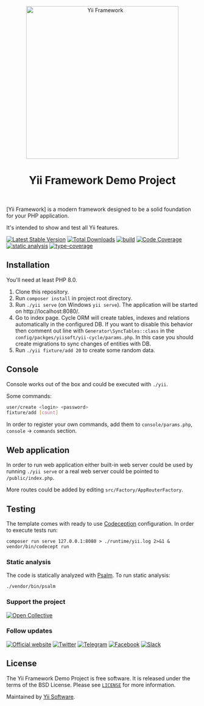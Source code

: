 <p align="center">
    <a href="http://www.yiiframework.com/" target="_blank">
        <img src="https://www.yiiframework.com/image/yii_logo_light.png" width="400" alt="Yii Framework" />
    </a>
    <h1 align="center">Yii Framework Demo Project</h1>
    <br>
</p>

[Yii Framework] is a modern framework designed to be a solid foundation for your PHP application.

It's intended to show and test all Yii features.

[![Latest Stable Version](https://poser.pugx.org/yiisoft/demo/v/stable.png)](https://packagist.org/packages/yiisoft/demo)
[![Total Downloads](https://poser.pugx.org/yiisoft/demo/downloads.png)](https://packagist.org/packages/yiisoft/demo)
[![build](https://github.com/yiisoft/demo/workflows/build/badge.svg)](https://github.com/yiisoft/demo/actions)
[![Code Coverage](https://scrutinizer-ci.com/g/yiisoft/demo/badges/coverage.png?b=master)](https://scrutinizer-ci.com/g/yiisoft/demo/?branch=master)
[![static analysis](https://github.com/yiisoft/demo/workflows/static%20analysis/badge.svg)](https://github.com/yiisoft/demo/actions?query=workflow%3A%22static+analysis%22)
[![type-coverage](https://shepherd.dev/github/yiisoft/demo/coverage.svg)](https://shepherd.dev/github/yiisoft/demo)

## Installation

You'll need at least PHP 8.0.

1. Clone this repository.
2. Run `composer install` in project root directory.
3. Run `./yii serve` (on Windows `yii serve`). The application will be started on http://localhost:8080/.
4. Go to index page. Cycle ORM will create tables, indexes and relations automatically in the configured DB.
   If you want to disable this behavior then comment out line with `Generator\SyncTables::class` in the `config/packges/yiisoft/yii-cycle/params.php`.
   In this case you should create migrations to sync changes of entities with DB.
5. Run `./yii fixture/add 20` to create some random data.

## Console

Console works out of the box and could be executed with `./yii`.

Some commands:

```bash
user/create <login> <password>
fixture/add [count]
```

In order to register your own commands, add them to `console/params.php`, `console` → `commands` section.

## Web application

In order to run web application either built-in web server could be used by running `./yii serve` or a
real web server could be pointed to `/public/index.php`.

More routes could be added by editing `src/Factory/AppRouterFactory`.

## Testing

The template comes with ready to use [Codeception](https://codeception.com/) configuration.
In order to execute tests run:

```
composer run serve 127.0.0.1:8080 > ./runtime/yii.log 2>&1 &
vendor/bin/codecept run
```

### Static analysis

The code is statically analyzed with [Psalm](https://psalm.dev/). To run static analysis:

```shell
./vendor/bin/psalm
```

### Support the project

[![Open Collective](https://img.shields.io/badge/Open%20Collective-sponsor-7eadf1?logo=open%20collective&logoColor=7eadf1&labelColor=555555)](https://opencollective.com/yiisoft)

### Follow updates

[![Official website](https://img.shields.io/badge/Powered_by-Yii_Framework-green.svg?style=flat)](https://www.yiiframework.com/)
[![Twitter](https://img.shields.io/badge/twitter-follow-1DA1F2?logo=twitter&logoColor=1DA1F2&labelColor=555555?style=flat)](https://twitter.com/yiiframework)
[![Telegram](https://img.shields.io/badge/telegram-join-1DA1F2?style=flat&logo=telegram)](https://t.me/yii3en)
[![Facebook](https://img.shields.io/badge/facebook-join-1DA1F2?style=flat&logo=facebook&logoColor=ffffff)](https://www.facebook.com/groups/yiitalk)
[![Slack](https://img.shields.io/badge/slack-join-1DA1F2?style=flat&logo=slack)](https://yiiframework.com/go/slack)

## License

The Yii Framework Demo Project is free software. It is released under the terms of the BSD License.
Please see [`LICENSE`](./LICENSE.md) for more information.

Maintained by [Yii Software](https://www.yiiframework.com/).
